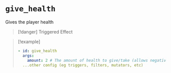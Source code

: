 # `give_health`

Gives the player health

> [!danger] Triggered Effect

> [!example]
> ```yaml
> - id: give_health
>   args:
>     amount: 2 # The amount of health to give/take (allows negative values)
>   ...other config (eg triggers, filters, mutators, etc)
> ```

